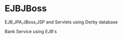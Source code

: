 EJBJBoss
========

EJB,JPA,JBoss,JSP and Servlets using Derby database


Bank Service using EJB's


